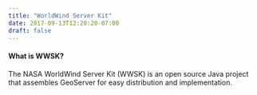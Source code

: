 ```yaml
---
title: "WorldWind Server Kit"
date: 2017-09-13T12:20:20-07:00
draft: false
---
```


#### What is WWSK?

The NASA WorldWind Server Kit (WWSK) is an open source Java project that assembles GeoServer for easy
distribution and implementation.